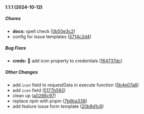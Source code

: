 #### 1.1.1 (2024-10-12)

##### Chores

* **docs:**  spell check ([0b50e3c2](https://github.com/JYLN/n8n-nodes-ntfy/commit/0b50e3c2fba96ade316edce5141029cd66f4a5a6))
*  config for issue templates ([5714c2d4](https://github.com/JYLN/n8n-nodes-ntfy/commit/5714c2d493c37559093303b59f19c09c341c19c3))

##### Bug Fixes

* **creds:**  :bug: add icon property to credentials ([164737dc](https://github.com/JYLN/n8n-nodes-ntfy/commit/164737dc6888e369a92848da89958fb5805cad2b))

##### Other Changes

*  add `icon` field to requestData in execute function ([5b4e07a8](https://github.com/JYLN/n8n-nodes-ntfy/commit/5b4e07a887162956b860436ddaef7de6f9a437ca))
*  add `icon` field ([5177b592](https://github.com/JYLN/n8n-nodes-ntfy/commit/5177b5921af6750b6fce19811f09f0fde87b15f4))
*  clean up ([a0286c97](https://github.com/JYLN/n8n-nodes-ntfy/commit/a0286c979bca012f555207784d42665efd1279a9))
*  replace npm with pnpm ([7b6ba338](https://github.com/JYLN/n8n-nodes-ntfy/commit/7b6ba338b5e0c6dda239816ef0ec08aed0890aa5))
*  add feature issue form template ([20b8d1c8](https://github.com/JYLN/n8n-nodes-ntfy/commit/20b8d1c88895b580547ad9c785e783b99c1aea72))

